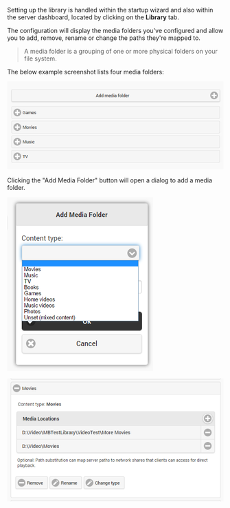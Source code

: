 Setting up the library is handled within the startup wizard and also within the server dashboard, located by clicking on the **Library** tab.

The configuration will display the media folders you've configured and allow you to add, remove, rename or change the paths they're mapped to. 

> A media folder is a grouping of one or more physical folders on your file system.

The below example screenshot lists four media folders:

![](images/server/librarysetup1.png)

Clicking the "Add Media Folder" button will open a dialog to add a media folder.

![](images/server/librarysetup2.png)

![](images/server/librarysetup3.png)